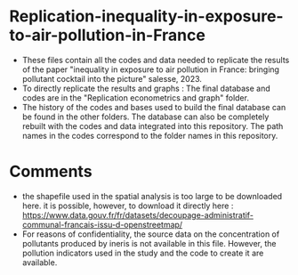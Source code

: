 # Replication-inequality-in-exposure-to-air-pollution-in-France

- These files contain all the codes and data needed to replicate the results of the paper "inequality in exposure to air pollution in France: bringing pollutant cocktail into the picture" salesse, 2023.
- To directly replicate the results and graphs : The final database and codes are in the "Replication econometrics and graph" folder.
- The history of the codes and bases used to build the final database can be found in the other folders. The database can also be completely rebuilt with the codes and data integrated into this repository. The path names in the codes correspond to the folder names in this repository.

# Comments 

- the shapefile used in the spatial analysis is too large to be downloaded here. it is possible, however, to download it directly here : https://www.data.gouv.fr/fr/datasets/decoupage-administratif-communal-francais-issu-d-openstreetmap/
- For reasons of confidentiality, the source data on the concentration of pollutants produced by ineris is not available in this file. However, the pollution indicators used in the study and the code to create it are available.
